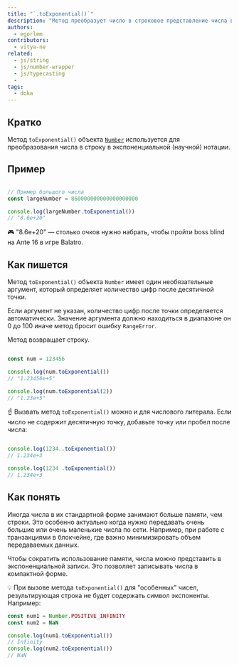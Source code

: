 ```yaml
---
title: "`.toExponential()`"
description: "Метод преобразует число в строковое представление числа в экспоненциальной записи"
authors:
  - egorlem
contributors:
  - vitya-ne
related:
  - js/string
  - js/number-wrapper
  - js/typecasting
  -
tags:
  - doka
---
```


## Кратко

Метод `toExponential()` объекта [`Number`](/js/number-wrapper/) используется для преобразования числа в строку в экспоненциальной (научной) нотации.

## Пример

```js

// Пример большого числа
const largeNumber = 860000000000000000000

console.log(largeNumber.toExponential())
// "8.6e+20"
```

<aside>

🎮 "8.6e+20" — столько очков нужно набрать, чтобы пройти boss blind на Ante 16 в игре Balatro.

</aside>


## Как пишется

Метод `toExponential()` объекта `Number` имеет один необязательные аргумент, который определяет количество цифр после десятичной точки.

Если аргумент не указан, количество цифр после точки определяется автоматически. Значение аргумента должно находиться в диапазоне он 0 до 100 иначе метод бросит ошибку `RangeError`.

Метод возвращает строку.

```js

const num = 123456

console.log(num.toExponential())
// "1.23456e+5"

console.log(num.toExponential(2))
// "1.23e+5"

```

☝️ Вызвать метод `toExponential()` можно и для числового литерала. Если число не содержит десятичную точку, добавьте точку или пробел после числа:

```js

console.log(1234..toExponential())
// 1.234e+3

console.log(1234 .toExponential())
// 1.234e+3
```


## Как понять

Иногда числа в их стандартной форме занимают больше памяти, чем строки. Это особенно актуально когда нужно передавать очень большие или очень маленькие числа по сети. Например, при работе с транзакциями в блокчейне, где важно минимизировать объем передаваемых данных.

Чтобы сократить использование памяти, числа можно представить в экспоненциальной записи. Это позволяет записывать числа в компактной форме.

💡 При вызове метода `toExponential()` для "особенных" чисел, результирующая строка не будет содержать символ экспоненты. Например:

```js
const num1 = Number.POSITIVE_INFINITY
const num2 = NaN

console.log(num1.toExponential())
// Infinity
console.log(num2.toExponential())
// NaN
```
